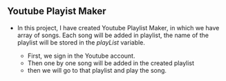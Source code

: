 ## Youtube Playist Maker

* In this project, I have created Youtube Playlist Maker, in which we have array of songs. Each song will be added in playlist, the name of the playlist will be stored in the *playList* variable.

  * First, we sign in the Youtube account.
  * Then one by one song will be added in the created playlist
  * then we will go to that playlist and play the song.
